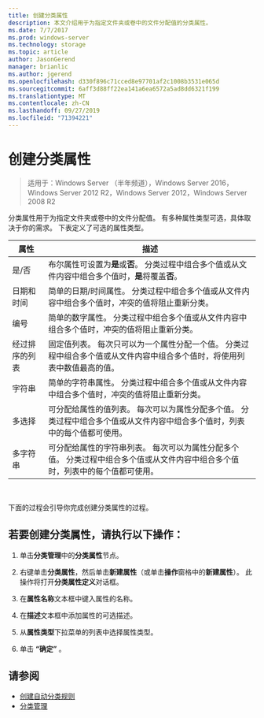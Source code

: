 ```yaml
---
title: 创建分类属性
description: 本文介绍用于为指定文件夹或卷中的文件分配值的分类属性。
ms.date: 7/7/2017
ms.prod: windows-server
ms.technology: storage
ms.topic: article
author: JasonGerend
manager: brianlic
ms.author: jgerend
ms.openlocfilehash: d330f896c71cced8e97701af2c1008b3531e065d
ms.sourcegitcommit: 6aff3d88ff22ea141a6ea6572a5ad8dd6321f199
ms.translationtype: MT
ms.contentlocale: zh-CN
ms.lasthandoff: 09/27/2019
ms.locfileid: "71394221"
---
```

# <a name="create-a-classification-property"></a>创建分类属性

> 适用于：Windows Server （半年频道），Windows Server 2016，Windows Server 2012 R2，Windows Server 2012，Windows Server 2008 R2

分类属性用于为指定文件夹或卷中的文件分配值。 有多种属性类型可选，具体取决于你的需求。 下表定义了可选的属性类型。

|属性 | 描述 |
| --- | --- |
| 是/否 | 布尔属性可设置为**是**或**否**。 分类过程中组合多个值或从文件内容中组合多个值时，**是**将覆盖**否**。 |
| 日期和时间 | 简单的日期/时间属性。 分类过程中组合多个值或从文件内容中组合多个值时，冲突的值将阻止重新分类。 |
| 编号 | 简单的数字属性。 分类过程中组合多个值或从文件内容中组合多个值时，冲突的值将阻止重新分类。 |
| 经过排序的列表 | 固定值列表。 每次只可以为一个属性分配一个值。 分类过程中组合多个值或从文件内容中组合多个值时，将使用列表中数值最高的值。 |
| 字符串 | 简单的字符串属性。 分类过程中组合多个值或从文件内容中组合多个值时，冲突的值将阻止重新分类。 |
| 多选择 | 可分配给属性的值列表。 每次可以为属性分配多个值。 分类过程中组合多个值或从文件内容中组合多个值时，列表中的每个值都可使用。 |
| 多字符串 | 可分配给属性的字符串列表。 每次可以为属性分配多个值。 分类过程中组合多个值或从文件内容中组合多个值时，列表中的每个值都可使用。 |

<br />

下面的过程会引导你完成创建分类属性的过程。

## <a name="to-create-a-classification-property"></a>若要创建分类属性，请执行以下操作：

1.  单击**分类管理**中的**分类属性**节点。

2.  右键单击**分类属性**，然后单击**新建属性**（或单击**操作**窗格中的**新建属性**）。 此操作将打开**分类属性定义**对话框。

3.  在**属性名称**文本框中键入属性的名称。

4.  在**描述**文本框中添加属性的可选描述。

5.  从**属性类型**下拉菜单的列表中选择属性类型。

6.  单击 **“确定”** 。

## <a name="see-also"></a>请参阅

-   [创建自动分类规则](create-automatic-classification-rule.md)
-   [分类管理](classification-management.md)